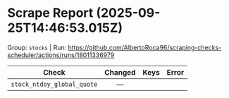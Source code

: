 # Scrape Report (2025-09-25T14:46:53.015Z)

Group: `stocks`  |  Run: https://github.com/AlbertoRoca96/scraping-checks-scheduler/actions/runs/18011336979

| Check | Changed | Keys | Error |
|---|:---:|:--|:--|
| `stock_ntdoy_global_quote` | — |  |  |
